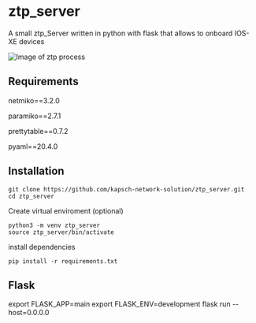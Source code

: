 # ztp_server

A small ztp_Server written in python with flask that allows to onboard IOS-XE devices

![Image of ztp process](https://ibb.com/9n4nd9J)



## Requirements
netmiko==3.2.0

paramiko==2.7.1

prettytable==0.7.2

pyaml==20.4.0

## Installation

``` 
git clone https://github.com/kapsch-network-solution/ztp_server.git
cd ztp_server
```

Create virtual enviroment (optional)

``` 
python3 -m venv ztp_server
source ztp_server/bin/activate
```

install dependencies

```
pip install -r requirements.txt 
```


## Flask

export FLASK_APP=main
export FLASK_ENV=development
flask run --host=0.0.0.0
